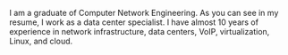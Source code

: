 
I am a graduate of Computer Network Engineering. As you can see in my resume, I work as a data center specialist. I have almost 10 years of experience in network infrastructure, data centers, VoIP, virtualization, Linux, and cloud.

